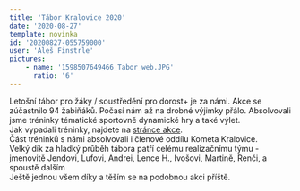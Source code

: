 ```yaml
---
title: 'Tábor Kralovice 2020'
date: '2020-08-27'
template: novinka
id: '20200827-055759000'
user: 'Aleš Finstrle'
pictures:
    - name: '1598507649466_Tabor_web.JPG'
      ratio: '6'
---
```

Letošní tábor pro žáky / soustředění pro dorost+ je za námi. Akce se zúčastnilo 94 žabiňáků. Počasí nám až na drobné výjimky přálo. Absolvovali jsme tréninky tématické sportovně dynamické hry a také výlet.  
Jak vypadali tréninky, najdete na [stránce akce](https://zabiny.club/data/events/2020/2020-race_1434).  
Část tréninků s námi absolvovali i členové oddílu Kometa Kralovice.  
Velký dík za hladký průběh tábora patří celému realizačnímu týmu - jmenovitě Jendovi, Lufovi, Andrei, Lence H., Ivošovi, Martině, Renči, a spoustě dalším  
Ještě jednou všem díky a těším se na podobnou akci příště.
